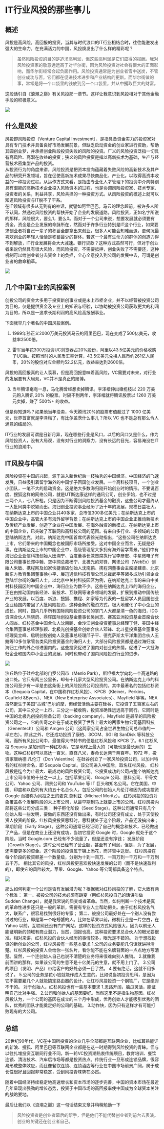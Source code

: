 # IT行业风投的那些事儿


## 概述
风投是高风险，高回报的投资，当其与时代浪口的IT行业相结合时，往往能迸发出强大的生命力，在充满活力的中国，风投焕发出了什么样的精彩呢？

>虽然风险投资的目的是追求高利润，但这些高利润是它们应得的报酬。我对风险投资家的敬意远远高于对华尔街，因为风险投资对社会有很大的正面影响，而华尔街经常会起负面作用。风险投资通常是为创业者雪中送炭，不管创业成功与否，它们都在促进技术进步和产业结构的更新。而华尔街做的事，常常是将一个口袋里的钱放到另一个口袋里，并从中攫取巨大的财富。

这段话引自《浪潮之巅》有关风投那一章节。这样让我意识到风投相对于其他金融手段的积极意义。   

![](https://timgsa.baidu.com/timg?image&quality=80&size=b9999_10000&sec=1543515808088&di=ed2bc6e26a56d80c8cf62f12346c0210&imgtype=0&src=http%3A%2F%2Fimgsrc.baidu.com%2Fimgad%2Fpic%2Fitem%2F0824ab18972bd407d6ac15c170899e510fb309a7.jpg)

## 什么是风投
风投即风险投资（Venture Capital Investment），是指具备资金实力的投资家对具有专门技术并具备良好市场发展前景，但缺乏启动资金的创业家进行资助，帮助其圆创业梦，并承担创业阶段投资失败的风险的投资。广义的风险投资泛指一切具有高风险、高潜在收益的投资；狭义的风险投资是指以高新技术为基础，生产与经营技术密集型产品的投资。  
从投资行为的角度来讲，风险投资是把资本投向蕴藏着失败风险的高新技术及其产品的研究开发领域，旨在促使高新技术成果尽快商品化、产业化，以取得高资本收益的一种投资过程。从运作方式来看，是指由专业化人才管理下的投资中介向特别具有潜能的高新技术企业投入风险资本的过程，也是协调风险投资家、技术专家、投资者的关系，利益共享，风险共担的一种投资方式。从风险投资的概述上就可以知道风险投资与IT脱不了干系。    
在IT领域有很多从无到有的神话，就譬如阿里巴巴，马云的理念超前，被许多人所不认同，然通过风险投资的帮扶开始了企业的发展道路。风险投资，正如名字所说的那样，风险很大，要么1，要么0。而对于一个公司来说，想要发展就必须要有资金，资金是企业发展的命脉所在，然而对于许多行业特别是IT这个行业，如果要求创业者将自己一辈子的积蓄全部拿出来创业，很多人可能会知难而退，更何况最喜欢创业的年轻人恰恰是积蓄最少的群体。若这一个最有生命力的群体的创造力得不到解放，IT行业发展将会大大减速。银行贷款？这种方式虽然可行，但对于创业者来说仍然具有很大风险，而风险投资，不需要抵押，创业失败了不需要还，这种机制可以给创业者分去资金上的负担，全心全意投入到公司的发展中去，可谓是创业者的救命稻草。 

![](http://cdn.timesofisrael.com/uploads/2017/01/F080324OF03-635x357.jpg)

## 几个中国IT业的风投案例
创投公司的资金大多用于投资新创事业或是未上市柜企业，并不以经营被投资公司为目的，仅是提供资金及专业上的知识与经验，以协助被投资公司获取更大的利润为目的，所以是一追求长期利润的高风险高报酬事业。

下面我举几个著名的中国风投案例。

1. 1999年孙正义2000万美元投资马云的阿里巴巴，现在变成了500亿美元，收益率2500倍。

2. 雷军当年花300万投资UC浏览器占20%股份，阿里以43.5亿美元的价格收购了UC后。按照当时的人民币汇率计算，43.5亿美元兑换人民币约261亿人民币，20%的股份对应金额约52.2亿元，收益率达到2600倍。

风投的高回报真的让人羡慕，但是高回报意味着高风险，VC需要对未来，对行业的发展要有大局观，VC并不是真正的赌博。

3. 当年腾讯奄奄一息，马化腾曾经想卖掉腾讯。李泽楷伸出橄榄枝以 220 万美元购入腾讯 20% 的股票。时隔不到两年，李泽楷就将腾讯股票以 1260 万美元卖掉，赚了 500%+ 的收益。

但是你知道吗？如果他当年没卖，今天腾讯20%的股票市值超过了 1000 亿美元，世界首富就是李泽楷了，有比尔盖茨什么事儿？所以 VC 也不是总有那么令人满意的结局的。

IT行业的发展可谓是日新月异，现在哪些行业是风口，以后的风口又是什么，作为风险投资人，没有大局观，没有对行业的洞察力，没有长远的目光，容易淹没在IT行业的浪潮中。


## IT风投与中国

风险投资在中国的兴起，源于进入新世纪后一枝独秀的中国经济。中国经济的飞速发展，日益吸引着留学海外的中国学子回国创业发展。一个高科技项目，一个创业小团队，一笔不大的启动资金。这是绝大多数海归刚开始创业时的情形。不要说百度、搜狐这样的网络公司，就是UT斯达康这样的通讯公司，创业伊始，也不过是三两个人，七八杆枪。只是因为不断得到风险投资基金的融资，这些公司才最终从一大批同类中脱颖而出。海归创业投资事业经历了近十年的发展，规模日益壮大。在纳斯达克上市的中国企业共40多家，总市值300多亿美元；在纳斯达克上市的中国企业中，高管大多有海外留学背景；在纳斯达克上市的中国企业正推动新技术及传统产业发展，创造了企业在中国发展、在海外融资的新模式。在纳斯达克上市的中国企业，已突破了互联网和高科技公司的范围。有来自多行业、多领域的公司登陆纳斯达克，对此，纳斯达克中国首席代表徐光勋指出，“这些公司在纳斯达克上市，它们带来的中国概念也被国际市场所接受。这对中国企业而言，无疑是好事。在纳斯达克上市的中国企业中，高级管理层大多拥有海外留学背景。”他们中有海归企业亚信科技创始人田溯宁、百度董事长兼首席执行官李彦宏、中星微电子有限公司董事长邓中翰、空中网总裁杨宁、北极光的邓锋、网讯公司（WebEx）创始人朱敏、携程网及如家快捷酒店创始人沈南鹏、携程网董事会主席梁建章、北京新东方教育集团董事徐小平、展迅通信科技有限公司总裁武平等诸多成功引领企业登陆华尔街的海归人士。以北京中关村科技园区为例，在纳斯达克上市的来自中关村科技园区的中国企业中，海归企业为数不少。这些在纳斯达克上市的海归企业，正在由推动国内新经济、新技术、互联网等诸多领域的发展，扩展到推动中国传统产业的发展。以百度、新浪、搜狐、携程、如家等为代表的一批留学人员回国创业企业给国内带回了大批风险投资，这种全新的融资方式，极大地催化了中小企业的成长。同时，国内几乎所有国际风险投资公司的掌门人大都是清一色的海归，IDG资深合伙人熊晓鸽、鼎晖国际创投基金董事长吴尚志、赛富亚洲投资基金首席合伙人阎焱、红杉基金中国合伙人沈南鹏、金沙江创业投资董事总经理丁健、美国中经合集团董事总经理张颖、北极光创投基金创始合伙人邓锋、北斗星投资基金董事总经理吴立峰、启明创投创始人及董事总经理邝子平、德克萨斯太平洋集团合伙人王兟等10多位掌管各类风险投资基金的海归人士。大部分风险投资都是通过海归或海归工作的外企带进国内的。这些投资促进了国内对创业的热情，促进了一大批海归企业和国内中小企业的发展，同时也带动了国内风险投资行业的进步。   

![](https://timgsa.baidu.com/timg?image&quality=80&size=b9999_10000&sec=1543515808088&di=4e19d5656e7079c8ee6899c7060d8ca5&imgtype=0&src=http%3A%2F%2Ftc.sinaimg.cn%2Fmaxwidth.800%2Ftc.service.weibo.com%2Fimg_cebnet_com_cn%2F661a420e32bd0afbb9d299ba70332653.jpg)

沙丘路位于硅谷北部的门罗公园市（Menlo Park），斯坦福大学向北一个高速路的出口处。它只有两三公里长，却有十几家大型风险投资公司。在纳斯达克上市的科技公司至少有一半是由这条街上的风险投资公司投资的。其中最著名的包括红杉资本（Sequoia Capital，在中国称作红杉风投）、KPCB（Kleiner，Perkins，Caufield &Byers）、NEA（New Enterprise Associates）、Mayfield 等等。NEA 虽然诞生于美国“古城”巴尔的摩，但经营活动主要在硅谷，它投资了五百家左右的公司，其中三分之一上市，三分之一被收购，投资准确性远远高于同行。它同时是中国的北极光创投的后备公司（backing company）。Mayfield 是最早的风险投资公司之一，它的传奇之处在于成功投资了世界上最大的两家生物公司基因科技（Genentech）公司和 Amgen 公司（这两家公司占全世界生物公司总市值的一半左右）。除此之外，它还成功投资了康柏、3COM、SGI 和 SanDisk 等科技公司。而所有风投公司中，最值得大书特书的便是红杉风投和 KPCB 了。6.1 红杉风投 Sequoia 是加州的一种红杉树，它是地球上最大的（可能也是最长寿的）生物。这种红杉树可以高达一百米，直径八米，寿命长达两千两百年。1972 年，投资家唐纳德.凡伦汀（Don Valentine）在硅谷创立了一家风险投资公司，以加州特有的红杉树命名，即 Sequoia Capital。该公司进入中国后，取名红杉风投。 红杉风投是迄今为止最大、最成功的风险投资公司。它投资成功的公司占整个纳斯达克上市公司市值的十分之一以上，包括苹果公司、Google 公司、思科公司、甲骨文公司、Yahoo 公司、网景公司和 YouTube 等 IT 巨头和知名公司。它在美国、中国、印度和以色列有大约五十名合伙人，包括公司的创始人凡伦汀和因为成功投资 Google 而被称为风投之王的麦克.莫利兹（Michael Moritz）。 红杉风投的投资对象覆盖各个发展阶段的未上市公司，从最早期到马上就要上市的公司。红杉风投内部将这些公司分成三类： 种子孵化阶段（Seed Stage）。这种公司通常只有几个创始人和一些发明，要做的东西还没有做出来，有时公司还没有成立，处于天使投资人投资的阶段。红杉风投投资思科时，思科就处于这个阶段，产品还没搞出来； 早期阶段（Early Stage）。这种公司通常已经证明了自己的概念和技术，已经做出了产品，但是在商业上还没有成功，当初它投资 Google 时，Google 就处于这个阶段。当时 Google.com 已经有不少流量了，但是还没有挣钱； 发展阶段（Growth Stage）。这时公司已经有了营业额，甚至有了利润，但是，为了发展，还需要更多的资金。这个阶段的投资属于锦上添花，而非雪中送炭。 红杉风投在每个阶段的投资额差一个数量级，分别为十到一百万、一百万到一千万和一千万到五千万。 相比其它的风投，红杉风投更喜欢投快速发展的公司（而不是快速盈利的），即使它的风险较大。苹果、Google、Yahoo 等公司都具备这个特点。     

![](https://timgsa.baidu.com/timg?image&quality=80&size=b9999_10000&sec=1543515808088&di=19ac21b64a7efb23b12d3620e588614d&imgtype=0&src=http%3A%2F%2F7q5evw.com1.z0.glb.clouddn.com%2Fimages%2Farticle%2FFnqoyGOuXQ8Dr12sMs8Z6VBycEPh.jpg%3FimageView2%2F1%2Fw%2F1556%2Fh%2F914)

那么如何判定一个公司是否有发展潜力呢？根据我对红杉风投的了解，它大致有两个标准： 第一、被投公司的技术必须有跳变（用红杉风投自己的话讲叫做 Sudden Change），就是我常说的质变或者革命。当然，如何判断一个技术是真的革命性进步还只是一般的革新，需要有专业人士帮助把关。由于红杉风投名气大，联系广，很容易找到很好的专家； 第二、被投公司最好处在一个别人没有尝试过的行业，即是第一个吃螃蟹的人。比如在苹果以前，微机行业是一片空白，在 Yahoo 以前，互联网还没有门户网站。这样的投资方式风险很大，因为以前无人能证明新的领域有商业潜力，当然，回报也高。这种投资要求总合伙人的眼光要很准。相对来讲，红杉风投的合伙人经历的事情较多，眼光是不错的。 对于想找投资的新创业的公司，红杉风投有一些基本要求 1.公司的业务要能几句话就讲得清楚。红杉风投的投资人会给你一张名片，看你能不能在名牌背面的一点点地方写清楚。显然，一个连创始人自己也说不清楚的业务将来很难向别人推销。 2.就像我前面讲的那样，如果该公司的生意不是十亿美元的生意，就不用上门了。 3.公司的项目（发明、产品）带给客户的好处必须一目了然。 4.要有绝活，这就不用多说了。 5.公司的业务是花小钱就能作成大生意的。比如说当初投资思科，是因为它不需要雇几个人就能搞定路由器的设计。让红杉风投投资一个钢铁厂，它是绝对不干的。 对于创始人，红杉风投也有一些基本要求 1.思路开阔，脑瓜灵活，能证明自己比对手强。 2.公司和创始人的基因要好。当然这里不是指生物基因。红杉风投认为，一个公司的基因在成立的三个月中形成，优秀创始人才能吸引优秀的团队，优秀的团队才能奠定好的公司的基础。 3.动作快，因为只有这样才有可能打败现有的大公司。

## 总结
20世纪90年代，VC在中国所投资的企业几乎全部都是互联网企业，比如耳熟能详的新浪、搜狐、阿里巴巴等互联网企业都是在这一时期得到风险投资的青睐。但与以往扎堆投资互联网行业不同，新一轮VC投资潮热衷传统项目，教育培训、餐饮连锁、清洁技术、汽车后市场等都是投资热点。传统行业一旦形成连锁品牌，很容易形成整体效应，而且像餐饮连锁、连锁酒店等行业在中国市场前景广阔，属于成长性很好且回报非常稳定，受到风投青睐势在必然。

随着中国经济持续稳定地高速增长和资本市场的逐步完善，中国的资本市场在最近几年呈现出强劲的增长态势，投资于中国市场的高回报率使中国成为全球资本关注的战略要地。

最后让我们以《浪潮之巅》这一句话结束文章并稍稍勉励一下

>风险投资者是创业者幕后的帮手，但是他们不能代替创业者到前台去表演。创业的关键还在创业者自己。